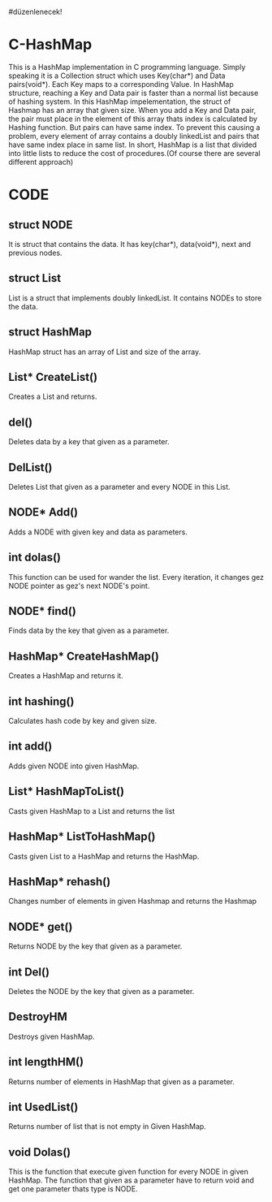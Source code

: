 #düzenlenecek!
# C-HashMap
This is a HashMap implementation in C programming language. Simply speaking it is a Collection struct which uses Key(char*) and Data pairs(void*). Each Key maps to a corresponding Value. In HashMap structure, reaching a Key and Data pair is faster than a normal list because of hashing system. In this HashMap impelementation, the struct of Hashmap has an array that given size. When you add a Key and Data pair, the pair must place in the element of this array thats index is calculated by Hashing function. But pairs can have same index. To prevent this causing a problem, every element of array contains a doubly linkedList and pairs that have same index place in same list. In short, HashMap is a list that divided into little lists to reduce the cost of procedures.(Of course there are several different approach)
# CODE
## struct NODE
It is struct that contains the data. It has key(char*), data(void*), next and previous nodes.
## struct List
List is a struct that implements doubly linkedList. It contains NODEs to store the data.
## struct HashMap
HashMap struct has an array of List and size of the array.
## List* CreateList()
Creates a List and returns.
## del()
Deletes data by a key that given as a parameter.
## DelList()
Deletes List that given as a parameter and every NODE in this List.
## NODE* Add()
Adds a NODE with given key and data as parameters.
## int dolas()
This function can be used for wander the list. Every iteration, it changes gez NODE pointer as gez's next NODE's point.
## NODE* find()
Finds data by the key that given as a parameter.
## HashMap* CreateHashMap()
Creates a HashMap and returns it.
## int hashing()
Calculates hash code by key and given size.
## int add()
Adds given NODE into given HashMap.
## List* HashMapToList()
Casts given HashMap to a List and returns the list
## HashMap* ListToHashMap()
Casts given List to a HashMap and returns the HashMap.
## HashMap* rehash()
Changes number of elements in given Hashmap and returns the Hashmap 
## NODE* get()
Returns NODE by the key that given as a parameter.
## int Del()
Deletes the NODE by the key that given as a parameter.
## DestroyHM
Destroys given HashMap.
## int lengthHM()
Returns number of elements in HashMap that given as a parameter.
## int UsedList()
Returns number of list that is not empty in Given HashMap. 
## void Dolas()
This is the function that execute given function for every NODE in given HashMap. The function that given as a parameter have to return void and get one parameter thats type is NODE.
